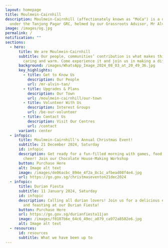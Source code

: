 ```yaml
---
layout: homepage
title: Moulmein-Cairnhill
description: Moulmein-Cairnhill (affectionately known as "MoCa") is a division
  under the Tanjong Pagar GRC, helmed by our Grassroots Advisor, Mr Alvin Tan.
image: /images/og.jpg
permalink: /
notification: ""
sections:
  - hero:
      title: We are Moulmein-Cairnhill
      subtitle: Our people, communities’ contribution is what makes this town special,
        caring and warm. Come experience it and join us in making a difference.
      background: /images/WhatsApp_Image_2024_08_03_at_20_49_36.jpg
      key_highlights:
        - title: Get to Know Us
          description: Our People
          url: /mr-alvin-tan/
        - title: Upgrades & Plans
          description: Our Town
          url: /moulmein-cairnhill/our-town
        - title: Volunteer With Us
          description: Interest Groups
          url: /be-our-volunteer
        - title: Contact Us
          description: Visit Our Centres
          url: /contact
      variant: center
  - infopic:
      title: Moulmein-Cairnhill's Annual Christmas Event!
      subtitle: 21 December 2024, Saturday
      id: infopic
      description: Get ready for a fun-filled morning with games, food, and festive
        cheer! Join our Chocolate House-Making Workshop
      button: Purchase Here
      alt: Image alt text
      image: /images/de06acbc_894e_4f2a_8c1c_afbead08f4e4.jpg
      url: https://go.gov.sg/christmaseventon21dec2024
  - infopic:
      title: Durian Fiesta
      subtitle: 11 January 2024, Saturday
      id: infopic
      description: Calling all durian lovers! Join us for a delicious evening of fun
        and feasting at our Durian Fiesta!
      button: Purchase Here
      url: https://go.gov.sg/durianfiesta11jan
      image: /images/f0107b6e_64c6_49ec_a079_ca972a8502e6.jpg
      alt: Image alt text
  - resources:
      id: resources
      subtitle: What we have been up to
---
```

